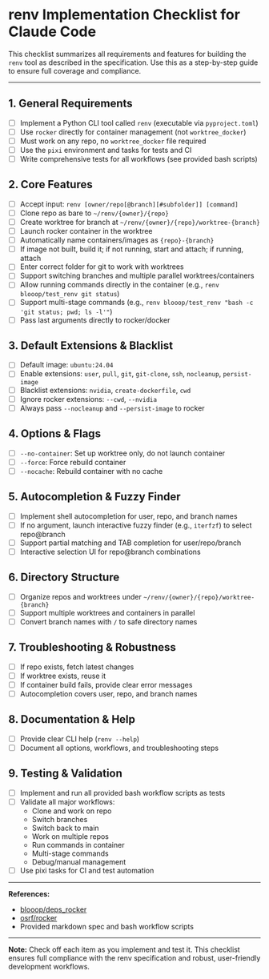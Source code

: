 # renv Implementation Checklist for Claude Code

This checklist summarizes all requirements and features for building the `renv` tool as described in the specification. Use this as a step-by-step guide to ensure full coverage and compliance.

---

## 1. General Requirements
- [ ] Implement a Python CLI tool called `renv` (executable via `pyproject.toml`)
- [ ] Use `rocker` directly for container management (not `worktree_docker`)
- [ ] Must work on any repo, no `worktree_docker` file required
- [ ] Use the `pixi` environment and tasks for tests and CI
- [ ] Write comprehensive tests for all workflows (see provided bash scripts)

## 2. Core Features
- [ ] Accept input: `renv [owner/repo[@branch][#subfolder]] [command]`
- [ ] Clone repo as bare to `~/renv/{owner}/{repo}`
- [ ] Create worktree for branch at `~/renv/{owner}/{repo}/worktree-{branch}`
- [ ] Launch rocker container in the worktree
- [ ] Automatically name containers/images as `{repo}-{branch}`
- [ ] If image not built, build it; if not running, start and attach; if running, attach
- [ ] Enter correct folder for git to work with worktrees
- [ ] Support switching branches and multiple parallel worktrees/containers
- [ ] Allow running commands directly in the container (e.g., `renv blooop/test_renv git status`)
- [ ] Support multi-stage commands (e.g., `renv blooop/test_renv "bash -c 'git status; pwd; ls -l'"`)
- [ ] Pass last arguments directly to rocker/docker

## 3. Default Extensions & Blacklist
- [ ] Default image: `ubuntu:24.04`
- [ ] Enable extensions: `user`, `pull`, `git`, `git-clone`, `ssh`, `nocleanup`, `persist-image`
- [ ] Blacklist extensions: `nvidia`, `create-dockerfile`, `cwd`
- [ ] Ignore rocker extensions: `--cwd`, `--nvidia`
- [ ] Always pass `--nocleanup` and `--persist-image` to rocker

## 4. Options & Flags
- [ ] `--no-container`: Set up worktree only, do not launch container
- [ ] `--force`: Force rebuild container
- [ ] `--nocache`: Rebuild container with no cache

## 5. Autocompletion & Fuzzy Finder
- [ ] Implement shell autocompletion for user, repo, and branch names
- [ ] If no argument, launch interactive fuzzy finder (e.g., `iterfzf`) to select repo@branch
- [ ] Support partial matching and TAB completion for user/repo/branch
- [ ] Interactive selection UI for repo@branch combinations

## 6. Directory Structure
- [ ] Organize repos and worktrees under `~/renv/{owner}/{repo}/worktree-{branch}`
- [ ] Support multiple worktrees and containers in parallel
- [ ] Convert branch names with `/` to safe directory names

## 7. Troubleshooting & Robustness
- [ ] If repo exists, fetch latest changes
- [ ] If worktree exists, reuse it
- [ ] If container build fails, provide clear error messages
- [ ] Autocompletion covers user, repo, and branch names

## 8. Documentation & Help
- [ ] Provide clear CLI help (`renv --help`)
- [ ] Document all options, workflows, and troubleshooting steps

## 9. Testing & Validation
- [ ] Implement and run all provided bash workflow scripts as tests
- [ ] Validate all major workflows:
    - Clone and work on repo
    - Switch branches
    - Switch back to main
    - Work on multiple repos
    - Run commands in container
    - Multi-stage commands
    - Debug/manual management
- [ ] Use pixi tasks for CI and test automation

---

**References:**
- [blooop/deps_rocker](https://github.com/blooop/deps_rocker)
- [osrf/rocker](https://github.com/osrf/rocker)
- Provided markdown spec and bash workflow scripts

---

**Note:** Check off each item as you implement and test it. This checklist ensures full compliance with the renv specification and robust, user-friendly development workflows.
